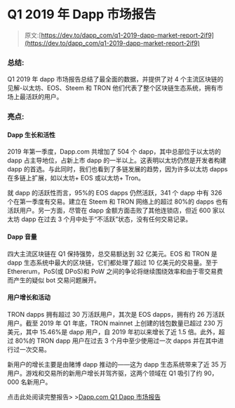 # Q1 2019 年 Dapp 市场报告

> 原文:[https://dev.to/dapp_com/q1-2019-dapp-market-report-2if9](https://dev.to/dapp_com/q1-2019-dapp-market-report-2if9)

### 总结:

Q1 2019 年 dapp 市场报告总结了最全面的数据，并提供了对 4 个主流区块链的见解-以太坊、EOS、Steem 和 TRON 他们代表了整个区块链生态系统，拥有市场上最活跃的用户。

### 亮点:

#### Dapp 生长和活性

2019 年第一季度，Dapp.com 共增加了 504 个 dapp，其中总部位于以太坊的 dapp 占主导地位，占新上市 dapp 的一半以上。这表明以太坊仍然是开发者构建 dapp 的首选。与此同时，我们也看到了多链发展的趋势，因为许多以太坊 dapps 在多链上扩展，如以太坊+ EOS 或以太坊+ Tron。

就 dapp 的活跃性而言，95%的 EOS dapps 仍然活跃，341 个 dapp 中有 326 个在第一季度有交易。建立在 Steem 和 TRON 网络上的超过 80%的 dapps 也有活跃用户。另一方面，尽管在 dapp 金额方面击败了其他连锁店，但近 600 家以太坊 dapp 在过去 3 个月中处于“不活跃”状态，没有任何交易记录。

#### Dapp 音量

四大主流区块链在 Q1 保持强势，总交易额达到 32 亿美元。EOS 和 TRON 是 dapp 生态系统中最大的区块链，它们都处理了超过 10 亿美元的交易量。至于 Ethererum，PoS(或 DPoS)和 PoW 之间的争论将继续围绕效率和由于零交易费而产生的疑似 bot 交易问题展开。

#### 用户增长和活动

TRON dapps 拥有超过 30 万活跃用户，其次是 EOS dapps，拥有约 26 万活跃用户。截至 2019 年 Q1 年底，TRON mainnet 上创建的钱包数量已超过 230 万美元，其中 15.46%是 dapp 用户，自 2019 年初以来增长了近 1.5 倍。此外，超过 80%的 TRON dapp 用户在过去 3 个月中至少使用过一次 dapps 并在其中进行过一次交易。

新用户的增长主要是由赌博 dapp 推动的——这为 dapp 生态系统带来了近 35 万用户。游戏和交易所的新用户增长并驾齐驱，这两个领域在 Q1 吸引了约 90，000 名新用户。

点击此处阅读完整报告> >[Dapp.com Q1 Dapp 市场报告](https://www.dapp.com/article/dapp-com-q1-2019-dapp-market-report)